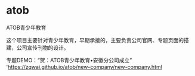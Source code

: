 # atob
ATOB青少年教育

这个项目主要针对青少年教育，早期承接的，主要负责公司官网、专题页面的搭建，公司宣传刊物的设计。

专题DEMO：“贺：ATOB青少年教育•安徽分公司成立”
'https://zqwai.github.io/atob/new-company/new-company.html
